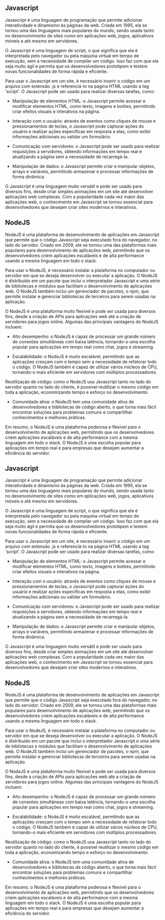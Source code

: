 ## Javascript

Javascript é uma linguagem de programação que permite adicionar interatividade e dinamismo às páginas da web. Criada em 1995, ela se tornou uma das linguagens mais populares do mundo, sendo usada tanto no desenvolvimento de sites como em aplicações web, jogos, aplicativos móveis e até mesmo em servidores.

O Javascript é uma linguagem de script, o que significa que ela é interpretada pelo navegador ou pela máquina virtual em tempo de execução, sem a necessidade de compilar um código. Isso faz com que ela seja muito ágil e permita que os desenvolvedores prototipem e testem novas funcionalidades de forma rápida e eficiente.

Para usar o Javascript em um site, é necessário inserir o código em um arquivo com extensão .js e referenciá-lo na página HTML usando a tag 'script'. O Javascript pode ser usado para realizar diversas tarefas, como:

- Manipulação de elementos HTML: o Javascript permite acessar e modificar elementos HTML, como texto, imagens e botões, permitindo criar efeitos visuais e interativos na página.

- Interação com o usuário: através de eventos como cliques de mouse e pressionamentos de teclas, o Javascript pode capturar ações do usuário e realizar ações específicas em resposta a elas, como exibir informações adicionais ou validar um formulário.

- Comunicação com servidores: o Javascript pode ser usado para realizar requisições a servidores, obtendo informações em tempo real e atualizando a página sem a necessidade de recarregá-la.

- Manipulação de dados: o Javascript permite criar e manipular objetos, arrays e variáveis, permitindo armazenar e processar informações de forma dinâmica.

O Javascript é uma linguagem muito versátil e pode ser usado para diversos fins, desde criar simples animações em um site até desenvolver aplicações web complexas. Com a popularidade cada vez maior das aplicações web, o conhecimento em Javascript se tornou essencial para desenvolvedores que desejam criar sites modernos e interativos.

## NodeJS

NodeJS é uma plataforma de desenvolvimento de aplicações em Javascript que permite que o código Javascript seja executado fora do navegador, no lado do servidor. Criado em 2009, ele se tornou uma das plataformas mais populares para desenvolvimento de aplicações web, permitindo que os desenvolvedores criem aplicações escaláveis e de alta performance usando a mesma linguagem em todo o stack.

Para usar o NodeJS, é necessário instalar a plataforma no computador ou servidor em que se deseja desenvolver ou executar a aplicação. O NodeJS é distribuído em um pacote que inclui o interpretador Javascript e uma série de bibliotecas e módulos que facilitam o desenvolvimento de aplicações web. O NodeJS também inclui um gerenciador de pacotes, o npm, que permite instalar e gerenciar bibliotecas de terceiros para serem usadas na aplicação.

O NodeJS é uma plataforma muito flexível e pode ser usada para diversos fins, desde a criação de APIs para aplicações web até a criação de servidores para jogos online. Algumas das principais vantagens do NodeJS incluem:

- Alto desempenho: o NodeJS é capaz de processar um grande número de conexões simultâneas com baixa latência, tornando-o uma escolha popular para aplicações em tempo real como chat, jogos e streaming.

- Escalabilidade: o NodeJS é muito escalável, permitindo que as aplicações cresçam com o tempo sem a necessidade de refatorar todo o código. O NodeJS também é capaz de utilizar vários núcleos de CPU, tornando-o mais eficiente em servidores com múltiplos processadores.

Reutilização de código: como o NodeJS usa Javascript tanto no lado do servidor quanto no lado do cliente, é possível reutilizar o mesmo código em toda a aplicação, economizando tempo e esforço no desenvolvimento.

- Comunidade ativa: o NodeJS tem uma comunidade ativa de desenvolvedores e bibliotecas de código aberto, o que torna mais fácil encontrar soluções para problemas comuns e compartilhar conhecimentos e melhores práticas.

Em resumo, o NodeJS é uma plataforma poderosa e flexível para o desenvolvimento de aplicações web, permitindo que os desenvolvedores criem aplicações escaláveis e de alta performance com a mesma linguagem em todo o stack. O NodeJS é uma escolha popular para aplicações em tempo real e para empresas que desejam aumentar a eficiência do servidor.

## Javascript

Javascript é uma linguagem de programação que permite adicionar interatividade e dinamismo às páginas da web. Criada em 1995, ela se tornou uma das linguagens mais populares do mundo, sendo usada tanto no desenvolvimento de sites como em aplicações web, jogos, aplicativos móveis e até mesmo em servidores.

O Javascript é uma linguagem de script, o que significa que ela é interpretada pelo navegador ou pela máquina virtual em tempo de execução, sem a necessidade de compilar um código. Isso faz com que ela seja muito ágil e permita que os desenvolvedores prototipem e testem novas funcionalidades de forma rápida e eficiente.

Para usar o Javascript em um site, é necessário inserir o código em um arquivo com extensão .js e referenciá-lo na página HTML usando a tag 'script'. O Javascript pode ser usado para realizar diversas tarefas, como:

- Manipulação de elementos HTML: o Javascript permite acessar e modificar elementos HTML, como texto, imagens e botões, permitindo criar efeitos visuais e interativos na página.

- Interação com o usuário: através de eventos como cliques de mouse e pressionamentos de teclas, o Javascript pode capturar ações do usuário e realizar ações específicas em resposta a elas, como exibir informações adicionais ou validar um formulário.

- Comunicação com servidores: o Javascript pode ser usado para realizar requisições a servidores, obtendo informações em tempo real e atualizando a página sem a necessidade de recarregá-la.

- Manipulação de dados: o Javascript permite criar e manipular objetos, arrays e variáveis, permitindo armazenar e processar informações de forma dinâmica.

O Javascript é uma linguagem muito versátil e pode ser usado para diversos fins, desde criar simples animações em um site até desenvolver aplicações web complexas. Com a popularidade cada vez maior das aplicações web, o conhecimento em Javascript se tornou essencial para desenvolvedores que desejam criar sites modernos e interativos.

## NodeJS

NodeJS é uma plataforma de desenvolvimento de aplicações em Javascript que permite que o código Javascript seja executado fora do navegador, no lado do servidor. Criado em 2009, ele se tornou uma das plataformas mais populares para desenvolvimento de aplicações web, permitindo que os desenvolvedores criem aplicações escaláveis e de alta performance usando a mesma linguagem em todo o stack.

Para usar o NodeJS, é necessário instalar a plataforma no computador ou servidor em que se deseja desenvolver ou executar a aplicação. O NodeJS é distribuído em um pacote que inclui o interpretador Javascript e uma série de bibliotecas e módulos que facilitam o desenvolvimento de aplicações web. O NodeJS também inclui um gerenciador de pacotes, o npm, que permite instalar e gerenciar bibliotecas de terceiros para serem usadas na aplicação.

O NodeJS é uma plataforma muito flexível e pode ser usada para diversos fins, desde a criação de APIs para aplicações web até a criação de servidores para jogos online. Algumas das principais vantagens do NodeJS incluem:

- Alto desempenho: o NodeJS é capaz de processar um grande número de conexões simultâneas com baixa latência, tornando-o uma escolha popular para aplicações em tempo real como chat, jogos e streaming.

- Escalabilidade: o NodeJS é muito escalável, permitindo que as aplicações cresçam com o tempo sem a necessidade de refatorar todo o código. O NodeJS também é capaz de utilizar vários núcleos de CPU, tornando-o mais eficiente em servidores com múltiplos processadores.

Reutilização de código: como o NodeJS usa Javascript tanto no lado do servidor quanto no lado do cliente, é possível reutilizar o mesmo código em toda a aplicação, economizando tempo e esforço no desenvolvimento.

- Comunidade ativa: o NodeJS tem uma comunidade ativa de desenvolvedores e bibliotecas de código aberto, o que torna mais fácil encontrar soluções para problemas comuns e compartilhar conhecimentos e melhores práticas.

Em resumo, o NodeJS é uma plataforma poderosa e flexível para o desenvolvimento de aplicações web, permitindo que os desenvolvedores criem aplicações escaláveis e de alta performance com a mesma linguagem em todo o stack. O NodeJS é uma escolha popular para aplicações em tempo real e para empresas que desejam aumentar a eficiência do servidor.
